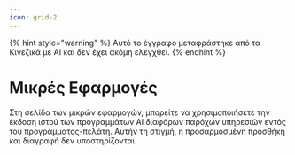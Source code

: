 ```yaml
---
icon: grid-2
---
```


{% hint style="warning" %}
Αυτό το έγγραφο μεταφράστηκε από τα Κινεζικά με AI και δεν έχει ακόμη ελεγχθεί.
{% endhint %}

# Μικρές Εφαρμογές

Στη σελίδα των μικρών εφαρμογών, μπορείτε να χρησιμοποιήσετε την έκδοση ιστού των προγραμμάτων AI διαφόρων παρόχων υπηρεσιών εντός του προγράμματος-πελάτη. Αυτήν τη στιγμή, η προσαρμοσμένη προσθήκη και διαγραφή δεν υποστηρίζονται.